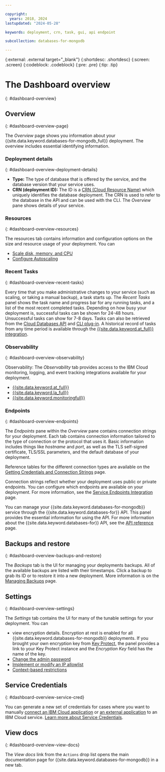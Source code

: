 ```yaml
---

copyright:
  years: 2018, 2024
lastupdated: "2024-05-28"

keywords: deployment, crn, task, gui, api endpoint

subcollection: databases-for-mongodb

---
```


{:external: .external target="_blank"}
{:shortdesc: .shortdesc}
{:screen: .screen}
{:codeblock: .codeblock}
{:pre: .pre}
{:tip: .tip}

# The Dashboard overview
{: #dashboard-overview}

## Overview
{: #dashboard-overview-page}

The _Overview_ page shows you information about your {{site.data.keyword.databases-for-mongodb_full}} deployment. The overview includes essential identifying information.

### Deployment details
{: #dashboard-overview-deployment-details}

- **Type:** The type of database that is offered by the service, and the database version that your service uses.
- **CRN (deployment ID):** The ID is a [CRN (Cloud Resource Name)](/docs/account?topic=account-crn) which uniquely identifies the database deployment. The CRN is used to refer to the database in the API and can be used with the CLI. The _Overview_ pane shows details of your service.

### Resources
{: #dashboard-overview-resources}

The resources tab contains information and configuration options on the size and resource usage of your deployment. You can
- [Scale disk, memory, and CPU](/docs/databases-for-mongodb?topic=databases-for-mongodb-resources-scaling)
- [Configure Autoscaling](/docs/databases-for-mongodb?topic=databases-for-mongodb-autoscaling)

### Recent Tasks
{: #dashboard-overview-recent-tasks}

Every time that you make administrative changes to your service (such as scaling, or taking a manual backup), a task starts up. The _Recent Tasks_ panel shows the task name and progress bar for any running tasks, and a list of the most recent completed tasks. Depending on how busy your deployment is, successful tasks can be shown for 24-48 hours. Unsuccessful tasks can show for 7-8 days. Tasks can also be retrieved from the [Cloud Databases API](https://cloud.ibm.com/apidocs/cloud-databases-api/cloud-databases-api-v5#listdeploymenttasks) and [CLI plug-in](https://cloud.ibm.com/docs/databases-cli-plugin?topic=databases-cli-plugin-cdb-reference#deployment-tasks-list). A historical record of tasks from any time period is available through the [{{site.data.keyword.at_full}} integration](/docs/databases-for-mongodb?topic=databases-for-mongodb-activity-tracker).

### Observability
{: #dashboard-overview-observability}

Observability: The _Observability_ tab provides access to the IBM Cloud monitoring, logging, and event tracking integrations available for your deployment.
- [{{site.data.keyword.at_full}}](/docs/databases-for-mongodb?topic=databases-for-mongodb-activity-tracker)
- [{{site.data.keyword.la_full}}](/docs/databases-for-mongodb?topic=databases-for-mongodb-logging)
- [{{site.data.keyword.monitoringfull}}](/docs/cloud-databases?topic=cloud-databases-monitoring)

### Endpoints
{: #dashboard-overview-endpoints}

The _Endpoints_ pane within the _Overview_ pane contains connection strings for your deployment. Each tab contains connection information tailored to the type of connection or the protocol that uses it. Basic information includes things like _hostname_ and _port_, as well as the TLS self-signed certificate, TLS/SSL parameters, and the default database of your deployment.

Reference tables for the different connection types are available on the [Getting Credentials and Connection Strings](/docs/databases-for-mongodb?topic=databases-for-mongodb-connection-strings) page.

Connection strings reflect whether your deployment uses public or private endpoints. You can configure which endpoints are available on your deployment. For more information, see the [Service Endpoints Integration](/docs/cloud-databases?topic=cloud-databases-service-endpoints) page.

You can manage your {{site.data.keyword.databases-for-mongodb}} service through the {{site.data.keyword.databases-for}} API. This panel provides the essential information for using the API. For more information about the {{site.data.keyword.databases-for}} API, see the [API reference](https://{DomainName}/apidocs/cloud-databases-api) page.

## Backups and restore
{: #dashboard-overview-backups-and-restore}

The _Backups_ tab is the UI for managing your deployments backups. All of the available backups are listed with their timestamps. Click a backup to grab its ID or to restore it into a new deployment. More information is on the [Managing Backups](/docs/databases-for-mongodb?topic=cloud-databases-dashboard-backups) page.

## Settings
{: #dashboard-overview-settings}

The _Settings_ tab contains the UI for many of the tunable settings for your deployment. You can
- view encryption details. Encryption at rest is enabled for all {{site.data.keyword.databases-for-mongodb}} deployments. If you brought your own encryption key from [Key Protect](/docs/databases-for-mongodb?topic=databases-for-mongodb-key-protect&interface=ui), the panel provides a link to your Key Protect instance and the _Encryption Key_ field has the name of the key.
- [Change the admin password](/docs/databases-for-mongodb?topic=databases-for-mongodb-user-management&interface=ui#user-management-set-admin-password-ui)
- [Implement or modify an IP allowlist](/docs/databases-for-mongodb?topic=databases-for-mongodb-allowlisting&interface=ui)
- [Context-based restrictions](/docs/databases-for-mongodb?topic=databases-for-mongodb-cbr&interface=ui)

## Service Credentials
{: #dashboard-overview-service-cred}

You can generate a new set of credentials for cases where you want to manually [connect an IBM Cloud application](/docs/databases-for-mongodb?topic=databases-for-mongodb-mongodb-connecting-ibmcloud-app&interface=api) or [an external application](/docs/databases-for-mongodb?topic=databases-for-mongodb-mongodb-external-app&interface=api) to an IBM Cloud service. [Learn more about Service Credentials](/docs/account?topic=account-service_credentials).

## View docs
{: #dashboard-overview-view-docs}

The _View docs_ link from the `Actions` drop list opens the main documentation page for {{site.data.keyword.databases-for-mongodb}} in a new tab.
